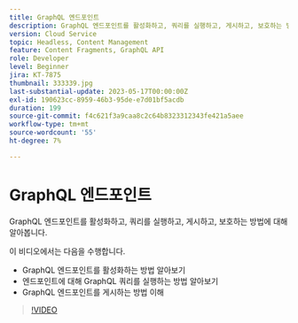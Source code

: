 ```yaml
---
title: GraphQL 엔드포인트
description: GraphQL 엔드포인트를 활성화하고, 쿼리를 실행하고, 게시하고, 보호하는 방법에 대해 알아봅니다.
version: Cloud Service
topic: Headless, Content Management
feature: Content Fragments, GraphQL API
role: Developer
level: Beginner
jira: KT-7875
thumbnail: 333339.jpg
last-substantial-update: 2023-05-17T00:00:00Z
exl-id: 190623cc-8959-46b3-95de-e7d01bf5acdb
duration: 199
source-git-commit: f4c621f3a9caa8c2c64b8323312343fe421a5aee
workflow-type: tm+mt
source-wordcount: '55'
ht-degree: 7%

---
```


# GraphQL 엔드포인트

GraphQL 엔드포인트를 활성화하고, 쿼리를 실행하고, 게시하고, 보호하는 방법에 대해 알아봅니다.

이 비디오에서는 다음을 수행합니다.

+ GraphQL 엔드포인트를 활성화하는 방법 알아보기
+ 엔드포인트에 대해 GraphQL 쿼리를 실행하는 방법 알아보기
+ GraphQL 엔드포인트를 게시하는 방법 이해

>[!VIDEO](https://video.tv.adobe.com/v/333339?quality=12&learn=on)
